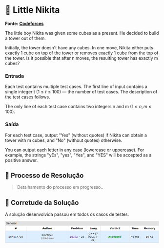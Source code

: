 # 🧊 Little Nikita

**Fonte: [Codeforces](https://codeforces.com/contest/1977/problem/A)**

The little boy Nikita was given some cubes as a present. He decided to build a tower out of them.

Initially, the tower doesn't have any cubes. In one move, Nikita either puts exactly 1 cube on top of the tower or removes exactly 1 cube from the top of the tower. Is it possible that after n moves, the resulting tower has exactly m cubes?

### Entrada
Each test contains multiple test cases. The first line of input contains a single integer t ($1≤t≤100$) — the number of test cases. The description of the test cases follows.

The only line of each test case contains two integers n and m ($1≤n,m≤100$).

### Saída
For each test case, output "Yes" (without quotes) if Nikita can obtain a tower with m cubes, and "No" (without quotes) otherwise.

You can output each letter in any case (lowercase or uppercase). For example, the strings "yEs", "yes", "Yes", and "YES" will be accepted as a positive answer.

## 🧩 Processo de Resolução

> Detalhamento do processo em progresso..

## 📝 Corretude da Solução
A solução desenvolvida passou em todos os casos de testes.

![Accepted](img/accepted.png)